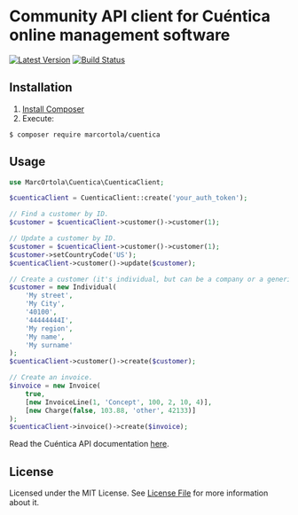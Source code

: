 # Community API client for Cuéntica online management software

[![Latest Version](https://img.shields.io/github/release/marcortola/cuentica.svg?style=flat-square)](https://github.com/marcortola/cuentica/releases)
[![Build Status](https://img.shields.io/travis/marcortola/cuentica.svg?style=flat-square)](https://travis-ci.org/marcortola/cuentica)

Installation
------------

1. [Install Composer](https://getcomposer.org/download/)
2. Execute:

```
$ composer require marcortola/cuentica
```

Usage
------------
```php
use MarcOrtola\Cuentica\CuenticaClient;

$cuenticaClient = CuenticaClient::create('your_auth_token');

// Find a customer by ID.
$customer = $cuenticaClient->customer()->customer(1);

// Update a customer by ID.
$customer = $cuenticaClient->customer()->customer(1);
$customer->setCountryCode('US');
$cuenticaClient->customer()->update($customer);

// Create a customer (it's individual, but can be a company or a generic one).
$customer = new Individual(
    'My street',
    'My City',
    '40100',
    '44444444I',
    'My region',
    'My name',
    'My surname'
);
$cuenticaClient->customer()->create($customer);

// Create an invoice.
$invoice = new Invoice(
    true,
    [new InvoiceLine(1, 'Concept', 100, 2, 10, 4)],
    [new Charge(false, 103.88, 'other', 42133)]
);
$cuenticaClient->invoice()->create($invoice);
```
Read the Cuéntica API documentation [here](https://apidocs.cuentica.com/versions/latest_release/).

License
------------

Licensed under the MIT License. See [License File](LICENSE) for more information about it.
